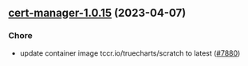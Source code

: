 

## [cert-manager-1.0.15](https://github.com/truecharts/charts/compare/cert-manager-1.0.14...cert-manager-1.0.15) (2023-04-07)

### Chore

- update container image tccr.io/truecharts/scratch to latest ([#7880](https://github.com/truecharts/charts/issues/7880))
  
  